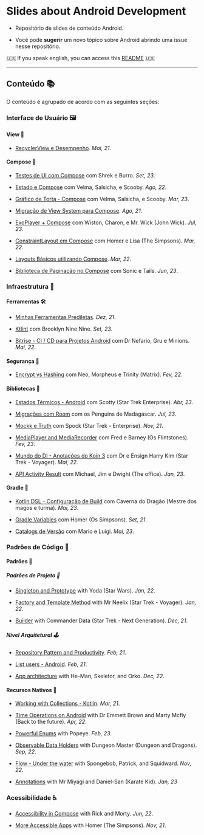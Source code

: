 # Slides about Android Development

- Repositório de slides de conteúdo Android.

- Você pode **sugerir** um novo tópico sobre Android abrindo uma issue nesse repositório.

🇺🇸 If you speak english, you can access this [README](README.md) 🇺🇸

---

## Conteúdo 📚

O conteúdo é agrupado de acordo com as seguintes seções:

### Interface de Usuário 🖼️

#### View 🌟

- [RecyclerView e Desempenho](https://jamboard.google.com/d/1N4xi2-56UN-5uSSRZpPRPuJUzXOcxoVicLSJlp7IMYo/edit?usp=share_link). *Mai, 21*.

#### Compose 🤩

- [Testes de UI com Compose](https://docs.google.com/presentation/d/1QX-mxG3YgCvBdH-OhtQq9x0OF_slb5GBroJ9Vt9FUJ4/edit?usp=share_link) com Shrek e Burro. *Set, 23*.

- [Estado e Compose](https://docs.google.com/presentation/d/1mocSGXnsI-ngX8xEL3AOT24ADoK4XW6dIEwYYrogq_w/edit?usp=share_link) com Velma, Salsicha, e Scooby. *Ago, 22*.

- [Gráfico de Torta - Compose](https://docs.google.com/presentation/d/13G8vpOUqeSwZLrFae0DeyfLucHZQRH9QqvZNOfcLwQM/edit?usp=share_link) com Velma, Salsicha, e Scooby. *Mar, 23*.

- [Migração de View System para Compose](https://jamboard.google.com/d/1rM5PXUVwJbe0S7HW27Nl2fN4TvlHUxNEmslMVALsNio/edit?usp=share_link). *Ago, 21*.

- [ExoPlayer + Compose](https://docs.google.com/presentation/d/1ZMReK_2E49dUla4nsaq_SZzObY5x706-WFpsJLJVeR4/edit?usp=share_link) com Wiston, Charon, e Mr. Wick (John Wick). *Jul, 23*.

- [ConstraintLayout em Compose](https://docs.google.com/presentation/d/1pOdNACAkQa2q6GVzXU0HfD0tUYStnY6BQGnNX40IteQ/edit?usp=share_link) com Homer e Lisa (The Simpsons). *Mar, 22*.

- [Layouts Básicos utilizando Compose](https://docs.google.com/presentation/d/1YntsxzbqylZ8aM9qhfiyOCA9y6-HPrfN5jhLenuTQMo/edit?usp=share_link). *Mar, 22*.

- [Biblioteca de Paginação no Compose](https://docs.google.com/presentation/d/1aTvfEge0faE3s58gFggPT6Pbc7yjKDeoWcFWg1zwt3w/edit?usp=share_link) com Sonic e Tails. *Jun, 23*.

### Infraestrutura 📐

#### Ferramentas 🛠️

- [Minhas Ferramentas Prediletas](https://docs.google.com/presentation/d/1emg_kiXSpFDVslFSyfuUQmYvrS-JVU8GGhM-wBh5VpM/edit?usp=share_link). *Dez, 21*.

- [Ktlint](https://docs.google.com/presentation/d/1v8kjCXdrfxAlGhCSBkmFon9t8uJc4nr_p_VhttQiCc8/edit?usp=share_link) com Brooklyn Nine Nine. *Set, 23*.

- [Bitrise - CI / CD para Projetos Android](https://docs.google.com/presentation/d/14yoVqgN0CZdlmTDyXJaPj8sYOcar1CbGwdT4ACEOnCU/edit?usp=share_link) com Dr Nefario, Gru e Minions. *Mai, 22*.

#### Segurança 🔐

- [Encrypt vs Hashing](https://docs.google.com/presentation/d/1TWBoLdN7VyWank4H2OnRHjWi7UljQFVJtr2tgVUlvxs/edit?usp=share_link) com Neo, Morpheus e Trinity (Matrix). *Fev, 22*.

#### Bibliotecas 📖

- [Estados Térmicos - Android](https://docs.google.com/presentation/d/1N_CLXZUkD8elKrjA_VL1-JMNAqP6y6nekE2pe9jsPdU/edit?usp=share_link) com Scotty (Star Trek Enterprise). *Abr, 23*.

- [Migrações com Room](https://docs.google.com/presentation/d/1K8tmdTOGV3kAX_OyLbz157R8BQgbv02JNzLQfw_96_s/edit?usp=share_link) com os Penguins de Madagascar. *Jul, 23*.

- [Mockk e Truth](https://docs.google.com/presentation/d/1MlOuZbabpcbnsNyztL7pTduKmdJV0jF-6yqq9cvBcWE/edit?usp=share_link) com Spock (Star Trek - Enterprise). *Nov, 21*.

- [MediaPlayer and MediaRecorder](https://docs.google.com/presentation/d/1XHyItYEDlUo8HE-LvzScV-PCiw1ww5q2JeWZQumElrA/edit?usp=share_link) com Fred e Barney (Os Flintstones). *Fev, 23*.

- [Mundo do DI - Anotações do Koin 3](https://docs.google.com/presentation/d/1quiLAuj5XXE67S9LA9jwq_Z7RyDU3MsQnae91f_ISP0/edit?usp=share_link) com Dr e Ensign Harry Kim (Star Trek - Voyager). *Mai, 22*.

- [API Activity Result](https://docs.google.com/presentation/d/1Xss6vX_5kgaf00YePb9mfPPcxKAEUqKDVw9sjLCVCeQ/edit?usp=share_link) com Michael, Jim e Dwight (The office). *Jan, 23*.

#### Gradle 🐘

- [Kotlin DSL - Configuração de Build](https://docs.google.com/presentation/d/14n4PhutNKfhcAE0l1c7L4ndQ-J5inJ3a5GnCPrS99Kk/edit?usp=share_link) com Caverna do Dragão (Mestre dos magos e turma). *Mai, 23*.

- [Gradle Variables](https://docs.google.com/presentation/d/1DmqNaAJeBqh1rXst8QaZxnpXCfKJmKO5T8fEgf0AgSo/edit?usp=sharing) com Homer (Os Simpsons). *Set, 21*.

- [Catalogs de Versão](https://docs.google.com/presentation/d/1rxuw5txfr_oyQ3WKdCgC_RgbhoHaglLvtrDgCPUcnqc/edit?usp=share_link) com Mario e Luigi. *Mai, 23*.

### Padrões de Código 📝

#### Padrões 🔗

##### Padrões de Projeto 📏

- [Singleton and Prototype](https://docs.google.com/presentation/d/1fonULsnijGLmNH9_GKBwiTsbVIiiqEpMltYgQAvXiys/edit?usp=share_link) with Yoda (Star Wars). *Jan, 22*.

- [Factory and Template Method](https://docs.google.com/presentation/d/12JfbVVKEm6i5Z8DPp1xui6q_eF4TuCg9DsJXsGM2PvU/edit?usp=share_link) with Mr Neelix (Star Trek - Voyager). *Jan, 22*.

- [Builder](https://docs.google.com/presentation/d/1f0jbshpOHK1576o08HsZBxJXjwdi03j_KS80L7KP6t4/edit?usp=share_link) with Commander Data (Star Trek - Next Generation). *Dec, 21*.

##### Nível Arquitetural 🕹️

- [Repository Pattern and Productivity](https://jamboard.google.com/d/1xYkPDpskY4yOI9VfxNsu4VED-31-PKqg8jk2R2uxLEQ/edit?usp=share_link). *Feb, 21*.

- [List users - Android](https://jamboard.google.com/d/1Pf6sXdyOSD_3Xnc6ej4iJirfK2dVtANO0umvzzo29yk/edit?usp=share_link). *Feb, 21*.

- [App architecture](https://docs.google.com/presentation/d/14QSuaO_ooxUKgknQY25GEvDIAsQ1GAqd-a5cfQti3BI/edit?usp=share_link) with He-Man, Skeletor, and Orko. *Dec, 22*.

#### Recursos Nativos 🏁

- [Working with Collections - Kotlin](https://jamboard.google.com/d/1QXc0G4vXbFwQxip5UMOSzl8V6wBzVZZ5VGqXRdOGTqs/edit?usp=share_link). *Mar, 21*.

- [Time Operations on Android](https://docs.google.com/presentation/d/1pSRU17y2owjQez2qocSCWonARDlVSFzlopxvq-uDfcI/edit?usp=share_link) with Dr Emmett Brown and Marty Mcfly (Back to the future). *Apr, 22*.

- [Powerful Enums](https://docs.google.com/presentation/d/1So9cyXFQYxPbwMafoPUNMbSS8B3JxgexDwWFFdDIJac/edit?usp=share_link) with Popeye. *Feb, 23*.

- [Observable Data Holders](https://docs.google.com/presentation/d/1jJ7fIfCQ2l5JFQ0U9H0GEO46zWg4_3PUn8wzE6Ei02Y/edit?usp=sharing) with Dungeon Master (Dungeon and Dragons). *Sep, 22*.

- [Flow - Under the water](https://docs.google.com/presentation/d/14VLDmulVsSZH8abnzTA1rM8HCo0dFo5W5PLBC-t-WII/edit?usp=share_link) with Spongebob, Patrick, and Squidward. *Nov, 22*.

- [Annotations](https://docs.google.com/presentation/d/1KLNyLW3CORHDHhk6MdehKY1dQ03rHdh6orVryBZ8etA/edit?usp=share_link) with Mr Miyagi and Daniel-San (Karate Kid). *Jan, 23*

### Acessibilidade ♿️

- [Accessibility in Compose](https://docs.google.com/presentation/d/1mBwUk92Lysz5utNgvMoYJPvp6Xl1b5ssYVR6j_xuqUc/edit?usp=share_link) with Rick and Morty. *Jun, 22*.

- [More Accessible Apps](https://docs.google.com/presentation/d/198BQUaxMTh9HCSG6l8FrqteCCGYifPmNt6n8d-U3y1Y/edit?usp=share_link) with Homer (The Simpsons). *Nov, 21*.